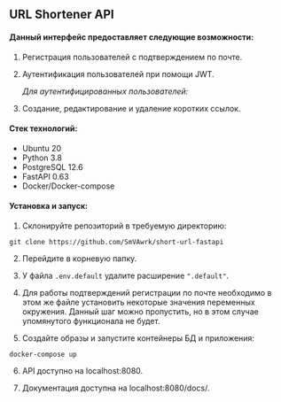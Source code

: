 ## URL Shortener API 

#### Данный интерфейс предоставляет следующие возможности:

1. Регистрация пользователей с подтверждением по почте. 
2. Аутентификация пользователей при помощи JWT.


   _Для аутентифицированных пользователей:_
3. Создание, редактирование и удаление коротких ссылок.
   
#### Стек технологий:

+ Ubuntu 20
+ Python 3.8
+ PostgreSQL 12.6
+ FastAPI 0.63
+ Docker/Docker-compose

#### Установка и запуск:

1. Склонируйте репозиторий в требуемую директорию:

`git clone https://github.com/SmVAwrk/short-url-fastapi`

2. Перейдите в корневую папку.

3. У файла `.env.default` удалите расширение `".default"`.

4. Для работы подтверждений регистрации по почте необходимо в этом же файле 
   установить некоторые значения переменных окружения. Данный шаг можно пропустить, но в этом случае 
   упомянутого функционала не будет.

5. Создайте образы и запустите контейнеры БД и приложения:

`docker-compose up`

6. API доступно на localhost:8080.

7. Документация доступна на localhost:8080/docs/.
